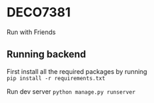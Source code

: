 # DECO7381
Run with Friends

## Running backend 
First install all the required packages by running  
`pip install -r requirements.txt`

Run dev server `python manage.py runserver`